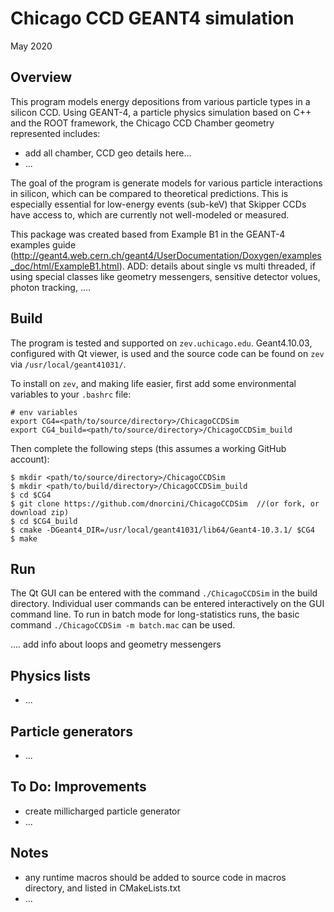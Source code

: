 # Chicago CCD GEANT4 simulation

<!-- Nick Corso (ncorso@uchicago.edu)-->
<!-- Danielle Norcini (dnorcini@kicp.uchicago.edu)-->
May 2020

## Overview
This program models energy depositions from various particle types in a silicon CCD. Using GEANT-4, a particle physics simulation based on C++ and the ROOT framework, the Chicago CCD Chamber geometry represented includes:

- add all chamber, CCD geo details here...
- ...

The goal of the program is generate models for various particle interactions in silicon, which can be compared to theoretical predictions. This is especially essential for low-energy events (sub-keV) that Skipper CCDs have access to, which are currently not well-modeled or measured. 

This package was created based from Example B1 in the GEANT-4 examples guide (http://geant4.web.cern.ch/geant4/UserDocumentation/Doxygen/examples_doc/html/ExampleB1.html). 
ADD: details about single vs multi threaded, if using special classes like geometry messengers, sensitive detector volues, photon tracking, ....

## Build 
The program is tested and supported on `zev.uchicago.edu`. Geant4.10.03, configured with Qt viewer, is used and the source code can be found on `zev` via `/usr/local/geant41031/`.
 
To install on `zev`, and making life easier, first add some environmental variables to your `.bashrc` file:
```
# env variables
export CG4=<path/to/source/directory>/ChicagoCCDSim
export CG4_build=<path/to/source/directory>/ChicagoCCDSim_build
```

Then complete the following steps (this assumes a working GitHub account):
```
$ mkdir <path/to/source/directory>/ChicagoCCDSim
$ mkdir <path/to/build/directory>/ChicagoCCDSim_build
$ cd $CG4
$ git clone https://github.com/dnorcini/ChicagoCCDSim  //(or fork, or download zip)
$ cd $CG4_build
$ cmake -DGeant4_DIR=/usr/local/geant41031/lib64/Geant4-10.3.1/ $CG4
$ make 
```
## Run
The Qt GUI can be entered with the command `./ChicagoCCDSim` in the build directory. Individual user commands can be entered interactively on the GUI command line. To run in batch mode for long-statistics runs, the basic command `./ChicagoCCDSim -m batch.mac` can be used. 

.... add info about loops and geometry messengers

## Physics lists
- ...

## Particle generators
- ...

## To Do: Improvements
- create millicharged particle generator
- ...

## Notes
- any runtime macros should be added to source code in macros directory, and listed in CMakeLists.txt
- ...
